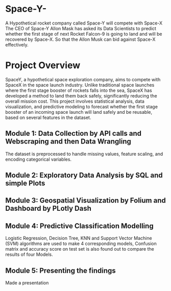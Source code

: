 # Space-Y-
A Hypothetical rocket company called Space-Y will compete with Space-X
The CEO of Space-Y Allon Mask has asked its Data Scientists to predict whether the first stage of next Rocket Falcon-9 is going to land and will be recovered by Space-X. So that the Allon Musk can bid against Space-X effectively.

# Project Overview
SpaceY, a hypothetical space exploration company, aims to compete with SpaceX in the space launch industry. Unlike traditional space launches where the first stage booster of rockets falls into the sea, SpaceX has developed a method to land them back safely, significantly reducing the overall mission cost. This project involves statistical analysis, data visualization, and predictive modeling to forecast whether the first stage booster of an incoming space launch will land safely and be reusable, based on several features in the dataset.

## Module 1: Data Collection by API calls and Webscraping and then Data Wrangling
The dataset is preprocessed to handle missing values, feature scaling, and encoding categorical variables.

## Module 2: Exploratory Data Analysis by SQL and simple Plots

## Module 3: Geospatial Visualization by Folium and Dashboard by PLotly Dash

## Module 4: Predictive Classification Modelling
Logistic Regression, Decision Tree, KNN and Support Vector Machine (SVM) algorithms are used to make 4 corresponding models, Confusion matrix and accuracy score on test set is also found out to compare the results of four Models.
## Module 5: Presenting the findings
Made a presentation 

